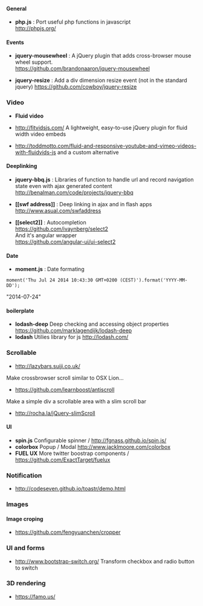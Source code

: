 #### General 

* **php.js** : Port useful php functions in javascript   
http://phpjs.org/   

#### Events 

* **jquery-mousewheel** : A jQuery plugin that adds cross-browser mouse wheel support.   
https://github.com/brandonaaron/jquery-mousewheel

* **jquery-resize** : Add a div dimension resize event (not in the standard jquery)
https://github.com/cowboy/jquery-resize


### Video 

* **Fluid video** 

* http://fitvidsjs.com/ A lightweight, easy-to-use jQuery plugin for fluid width video embeds

* http://toddmotto.com/fluid-and-responsive-youtube-and-vimeo-videos-with-fluidvids-js and a custom alternative 


#### Deeplinking

* **jquery-bbq.js** : Libraries of function to handle url and record navigation state even with ajax generated content   
http://benalman.com/code/projects/jquery-bbq   

* **[[swf address]]** : Deep linking in ajax and in flash apps   
http://www.asual.com/swfaddress

* **[[select2]]** : Autocompletion     
https://github.com/ivaynberg/select2   
And it's angular wrapper   
https://github.com/angular-ui/ui-select2    

#### Date 

* **moment.js** : Date formating 
````
moment('Thu Jul 24 2014 10:43:30 GMT+0200 (CEST)').format('YYYY-MM-DD');
````
"2014-07-24"

#### boilerplate

* **lodash-deep** Deep checking and accessing object properties https://github.com/marklagendijk/lodash-deep
* **lodash** Utilies library for js http://lodash.com/ 

### Scrollable 

* http://lazybars.suiji.co.uk/

Make crossbrowser scroll similar to OSX Lion...
* https://github.com/learnboost/antiscroll

Make a simple div a scrollable area with a slim scroll bar 
* http://rocha.la/jQuery-slimScroll

#### UI 
* **spin.js** Configurable spinner / http://fgnass.github.io/spin.js/
* **colorbox**  Popup / Modal
http://www.jacklmoore.com/colorbox  
* **FUEL UX** More twitter boostrap components / https://github.com/ExactTarget/fuelux

### Notification 

* http://codeseven.github.io/toastr/demo.html


### Images 

#### Image croping 
* https://github.com/fengyuanchen/cropper


### UI and forms 
* http://www.bootstrap-switch.org/ Transform checkbox and radio button to switch

### 3D rendering 
* https://famo.us/
